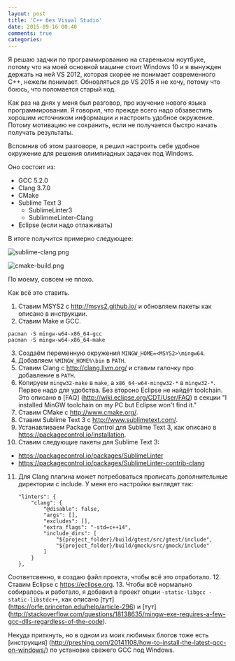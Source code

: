 ```yaml
---
layout: post
title: 'C++ без Visual Studio'
date: 2015-09-16 00:40
comments: true
categories: 
---
```

Я решаю задчки по программированию на стареньком ноутбуке, потому что на моей основной машине стоит Windows 10 и я вынужден держать на ней VS 2012, которая скорее не понимает современного C++, нежели понимает. Обновляться до VS 2015 я не хочу, потому что боюсь, что поломается старый код.

Как раз на днях у меня был разговор, про изучение нового языка программирования. Я говорил, что прежде всего надо обзавестить хорошим источником информации и настроить удобное окружение. Потому мотивацию не сохранить, если не получается быстро начать получать результаты.

Вспомнив об этом разговоре, я решил настроить себе удобное окружение для решения олимпиадных задачек под Windows.

Оно состоит из:
  - GCC 5.2.0
  - Clang 3.7.0
  - CMake
  - Sublime Text 3
    - SublimeLinter3
    - SublimmeLinter-Clang
  - Eclipse (если надо отлаживать)
 
 В итоге получится примерно следующее:
 
 ![sublime-clang.png](http://user-image.logdown.io/user/14217/blog/13433/post/300509/krtDQRiKRQSuMBHxQS0y_sublime-clang.png)
 
 ![cmake-build.png](http://user-image.logdown.io/user/14217/blog/13433/post/300509/ofhmFD2dS2G1VNn2rZY8_cmake-build.png)
 
По моему, совсем не плохо.

Как всё это ставить.

1. Ставим MSYS2 c http://msys2.github.io/ и обновляем пакеты как описано в инструкции.
2. Ставим Make и GCC.
```
pacman -S mingw-w64-x86_64-gcc
pacman -S mingw-w64-x86_64-make
```
3. Создаём переменную окружения `MINGW_HOME=<MSYS2>\mingw64`.
4. Добавляем `%MINGW_HOME%\bin` в `PATH`.
5. Ставим Clang с http://clang.llvm.org/ и ставим галочку про добавление в `PATH`.
6. Копируем `mingw32-make` в `make`, а `x86_64-w64-mingw32-*` в `mingw32-*`. Первое надо для удобства. Без второно Eclipse не найдёт toolchain. Это описано в [FAQ] (http://wiki.eclipse.org/CDT/User/FAQ) в секции "I installed MinGW toolchain on my PC but Eclipse won't find it."
7. Ставим CMake с http://www.cmake.org/.
8. Ставим Sublime Text 3 с http://www.sublimetext.com/.
9. Устанавливаем Package Control для Sublime Text 3, как описано в https://packagecontrol.io/installation.
10. Ставим следующие пакеты для Sublime Text 3:
  - https://packagecontrol.io/packages/SublimeLinter
  - https://packagecontrol.io/packages/SublimeLinter-contrib-clang
11. Для Clang плагина может потребоваться прописать дополнительные директории с include. У меня его настройки выглядят так:

    ```
    "linters": {
        "clang": {
            "@disable": false,
            "args": [],
            "excludes": [],
            "extra_flags": "-std=c++14",
            "include_dirs": [
                "${project_folder}/build/gtest/src/gtest/include",
                "${project_folder}/build/gmock/src/gmock/include"
            ]
        }
    },
    ```

Соответсвенно, я создаю файл проекта, чтобы всё это отработало.
12. Ставим Eclipse с https://eclipse.org.
13. Чтобы всё нормально собиралось и работало, я добавил в проект опции `-static-libgcc -static-libstdc++`, как описано [тут] (https://orfe.princeton.edu/help/article-296) и [тут] (http://stackoverflow.com/questions/18138635/mingw-exe-requires-a-few-gcc-dlls-regardless-of-the-code).

Некуда приткнуть, но в одном из моих любимых блогов тоже есть [инструкция] (http://preshing.com/20141108/how-to-install-the-latest-gcc-on-windows/) по установке свежего GCC под Windows.

